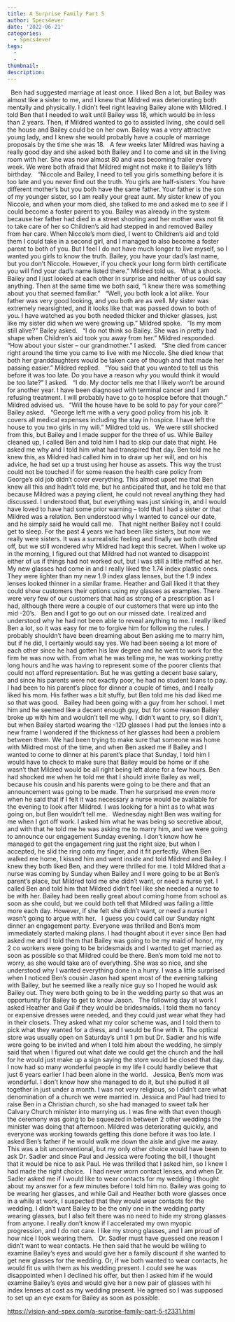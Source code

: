 ```yaml
---
title: A Surprise Family Part 5
author: Specs4ever
date: '2022-06-21'
categories:
  - Specs4ever
tags:
  - 
  - 
thumbnail: 
description: 
---
```


 
Ben had suggested marriage at least once. I liked Ben a lot, but Bailey was almost like a sister to me, and I knew that Mildred was deteriorating both mentally and physically. I didn’t feel right leaving Bailey alone with Mildred. I told Ben that I needed to wait until Bailey was 18, which would be in less than 2 years. Then, if Mildred wanted to go to assisted living, she could sell the house and Bailey could be on her own. Bailey was a very attractive young lady, and I knew she would probably have a couple of marriage proposals by the time she was 18.
 
A few weeks later Mildred was having a really good day and she asked both Bailey and I to come and sit in the living room with her. She was now almost 80 and was becoming frailer every week. We were both afraid that Mildred might not make it to Bailey’s 18th birthday.
 
“Niccole and Bailey, I need to tell you girls something before it is too late and you never find out the truth. You girls are half-sisters. You have different mother’s but you both have the same father. Your father is the son of my younger sister, so I am really your great aunt. My sister knew of you Niccole, and when your mom died, she talked to me and asked me to see if I could become a foster parent to you. Bailey was already in the system because her father had died in a street shooting and her mother was not fit to take care of her so Children’s aid had stepped in and removed Bailey from her care. When Niccole’s mom died, I went to Children’s aid and told them I could take in a second girl, and I managed to also become a foster parent to both of you. But I feel I do not have much longer to live myself, so I wanted you girls to know the truth. Bailey, you have your dad’s last name, but you don’t Niccole. However, if you check your long form birth certificate you will find your dad’s name listed there.” Mildred told us. 
 
What a shock. Bailey and I just looked at each other in surprise and neither of us could say anything. Then at the same time we both said, “I knew there was something about you that seemed familiar.”
 
“Well, you both look a lot alike. Your father was very good looking, and you both are as well. My sister was extremely nearsighted, and it looks like that was passed down to both of you. I have watched as you both needed thicker and thicker glasses, just like my sister did when we were growing up.” Mildred spoke.
 
“Is my mom still alive?” Bailey asked.
 
“I do not think so Bailey. She was in pretty bad shape when Children’s aid took you away from her.” Mildred responded.
 
“How about your sister – our grandmother.” I asked.
 
“She died from cancer right around the time you came to live with me Niccole. She died know that both her granddaughters would be taken care of though and that made her passing easier.” Mildred replied.
 
“You said that you wanted to tell us this before it was too late. Do you have a reason why you would think it would be too late?” I asked.
 
“I do. My doctor tells me that I likely won’t be around for another year. I have been diagnosed with terminal cancer and I am refusing treatment. I will probably have to go to hospice before that though.” Mildred advised us.
 
“Will the house have to be sold to pay for your care?” Bailey asked.
 
“George left me with a very good policy from his job. It covers all medical expenses including the stay in hospice. I have left the house to you two girls in my will.” Mildred told us.
 
We were still shocked from this, but Bailey and I made supper for the three of us. While Bailey cleaned up, I called Ben and told him I had to skip our date that night. He asked me why and I told him what had transpired that day. Ben told me he knew this, as Mildred had called him in to draw up her will, and on his advice, he had set up a trust using her house as assets. This way the trust could not be touched if for some reason the health care policy from George’s old job didn’t cover everything. This almost upset me that Ben knew all this and hadn’t told me, but he anticipated that, and he told me that because Mildred was a paying client, he could not reveal anything they had discussed. I understood that, but everything was just sinking in, and I would have loved to have had some prior warning – told that I had a sister or that Mildred was a relation. Ben understood why I wanted to cancel our date, and he simply said he would call me.
 
That night neither Bailey not I could get to sleep. For the past 4 years we had been like sisters, but now we really were sisters. It was a surrealistic feeling and finally we both drifted off, but we still wondered why Mildred had kept this secret. When I woke up in the morning, I figured out that Mildred had not wanted to disappoint either of us if things had not worked out, but I was still a little miffed at her.
 
My new glasses had come in and I really liked the 1.74 index plastic ones. They were lighter than my new 1.9 index glass lenses, but the 1.9 index lenses looked thinner in a similar frame. Heather and Gail liked it that they could show customers their options using my glasses as examples. There were very few of our customers that had as strong of a prescription as I had, although there were a couple of our customers that were up into the mid -20’s.
 
Ben and I got to go out on our missed date. I realized and understood why he had not been able to reveal anything to me. I really liked Ben a lot, so it was easy for me to forgive him for following the rules. I probably shouldn’t have been dreaming about Ben asking me to marry him, but if he did, I certainly would say yes. We had been seeing a lot more of each other since he had gotten his law degree and he went to work for the firm he was now with. From what he was telling me, he was working pretty long hours and he was having to represent some of the poorer clients that could not afford representation. But he was getting a decent base salary, and since his parents were not exactly poor, he had no student loans to pay. I had been to his parent’s place for dinner a couple of times, and I really liked his mom. His father was a bit stuffy, but Ben told me his dad liked me so that was good.
 
Bailey had been going with a guy from her school. I met him and he seemed like a decent enough guy, but for some reason Bailey broke up with him and wouldn’t tell me why. I didn’t want to pry, so I didn’t, but when Bailey started wearing the -12D glasses I had put the lenses into a new frame I wondered if the thickness of her glasses had been a problem between them. We had been trying to make sure that someone was home with Mildred most of the time, and when Ben asked me if Bailey and I wanted to come to dinner at his parent’s place that Sunday, I told him I would have to check to make sure that Bailey would be home or if she wasn’t that Mildred would be all right being left alone for a few hours. Ben had shocked me when he told me that I should invite Bailey as well, because his cousin and his parents were going to be there and that an announcement was going to be made. Then he surprised me even more when he said that if I felt it was necessary a nurse would be available for the evening to look after Mildred. I was looking for a hint as to what was going on, but Ben wouldn’t tell me. 
 
Wednesday night Ben was waiting for me when I got off work. I asked him what he was being so secretive about, and with that he told me he was asking me to marry him, and we were going to announce our engagement Sunday evening. I don’t know how he managed to get the engagement ring just the right size, but when I accepted, he slid the ring onto my finger, and it fit perfectly. When Ben walked me home, I kissed him and went inside and told Mildred and Bailey. I knew they both liked Ben, and they were thrilled for me. I told Mildred that a nurse was coming by Sunday when Bailey and I were going to be at Ben’s parent’s place, but Mildred told me she didn’t want, or need a nurse yet. I called Ben and told him that Mildred didn’t feel like she needed a nurse to be with her. Bailey had been really great about coming home from school as soon as she could, but we could both tell that Mildred was failing a little more each day. However, if she felt she didn’t want, or need a nurse I wasn’t going to argue with her.
 
I guess you could call our Sunday night dinner an engagement party. Everyone was thrilled and Ben’s mom immediately started making plans. I had thought about it ever since Ben had asked me and I told them that Bailey was going to be my maid of honor, my 2 co workers were going to be bridesmaids and I wanted to get married as soon as possible so that Mildred could be there. Ben’s mom told me not to worry, as she would take are of everything. She was so nice, and she understood why I wanted everything done in a hurry. I was a little surprised when I noticed Ben’s cousin Jason had spent most of the evening talking with Bailey, but he seemed like a really nice guy so I hoped he would ask Bailey out. They were both going to be in the wedding party so that was an opportunity for Bailey to get to know Jason.
 
The following day at work I asked Heather and Gail if they would be bridesmaids. I told them no fancy or expensive dresses were needed, and they could just wear what they had in their closets. They asked what my color scheme was, and I told them to pick what they wanted for a dress, and I would be fine with it. The optical store was usually open on Saturday’s until 1 pm but Dr. Sadler and his wife were going to be invited and when I told him about the wedding, he simply said that when I figured out what date we could get the church and the hall for he would just make up a sign saying the store would be closed that day. I now had so many wonderful people in my life I could hardly believe that just 6 years earlier I had been alone in the world. 
 
Jessica, Ben’s mom was wonderful. I don’t know how she managed to do it, but she pulled it all together in just under a month. I was not very religious, so I didn’t care what denomination of a church we were married in. Jessica and Paul had tried to raise Ben in a Christian church, so she had managed to sweet talk her Calvary Church minister into marrying us. I was fine with that even though the ceremony was going to be squeezed in between 2 other weddings the minister was doing that afternoon. Mildred was deteriorating quickly, and everyone was working towards getting this done before it was too late. I asked Ben’s father if he would walk me down the aisle and give me away. This was a bit unconventional, but my only other choice would have been to ask Dr. Sadler and since Paul and Jessica were footing the bill, I thought that it would be nice to ask Paul. He was thrilled that I asked him, so I knew I had made the right choice.
 
I had never worn contact lenses, and when Dr. Sadler asked me if I would like to wear contacts for my wedding I thought about my answer for a few minutes before I told him no. Bailey was going to be wearing her glasses, and while Gail and Heather both wore glasses once in a while at work, I suspected that they would wear contacts for the wedding. I didn’t want Bailey to be the only one in the wedding party wearing glasses, but I also felt there was no need to hide my strong glasses from anyone. I really don’t know if I accelerated my own myopic progression, and I do not care. I like my strong glasses, and I am proud of how nice I look wearing them. 
 
Dr. Sadler must have guessed one reason I didn’t want to wear contacts. He then said that he would be willing to examine Bailey’s eyes and would give her a family discount if she wanted to get new glasses for the wedding. Or, if we both wanted to wear contacts, he would fit us with them as his wedding present. I could see he was disappointed when I declined his offer, but then I asked him if he would examine Bailey’s eyes and would give her a new pair of glasses with hi index lenses at cost as my wedding present. He agreed so I was supposed to set up an eye exam for Bailey as soon as possible.

https://vision-and-spex.com/a-surprise-family-part-5-t2331.html
